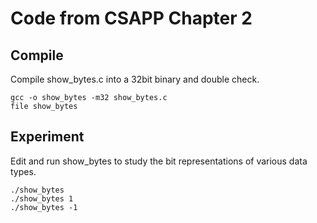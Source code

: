 # Code from CSAPP Chapter 2

## Compile
Compile show_bytes.c into a 32bit binary and double check.
```
gcc -o show_bytes -m32 show_bytes.c
file show_bytes
```

## Experiment
Edit and run show_bytes to study the bit representations of various data types.
```
./show_bytes
./show_bytes 1
./show_bytes -1
```
